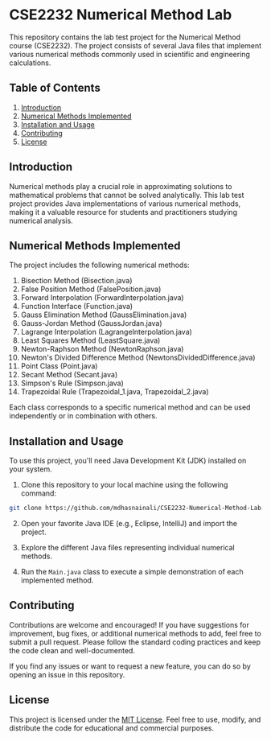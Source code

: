 # CSE2232 Numerical Method Lab

This repository contains the lab test project for the Numerical Method course (CSE2232). The project consists of several Java files that implement various numerical methods commonly used in scientific and engineering calculations.

## Table of Contents

1. [Introduction](#introduction)
2. [Numerical Methods Implemented](#numerical-methods-implemented)
3. [Installation and Usage](#installation-and-usage)
4. [Contributing](#contributing)
5. [License](#license)

## Introduction

Numerical methods play a crucial role in approximating solutions to mathematical problems that cannot be solved analytically. This lab test project provides Java implementations of various numerical methods, making it a valuable resource for students and practitioners studying numerical analysis.

## Numerical Methods Implemented

The project includes the following numerical methods:

1. Bisection Method (Bisection.java)
2. False Position Method (FalsePosition.java)
3. Forward Interpolation (ForwardInterpolation.java)
4. Function Interface (Function.java)
5. Gauss Elimination Method (GaussElimination.java)
6. Gauss-Jordan Method (GaussJordan.java)
7. Lagrange Interpolation (LagrangeInterpolation.java)
8. Least Squares Method (LeastSquare.java)
9. Newton-Raphson Method (NewtonRaphson.java)
10. Newton's Divided Difference Method (NewtonsDividedDifference.java)
11. Point Class (Point.java)
12. Secant Method (Secant.java)
13. Simpson's Rule (Simpson.java)
14. Trapezoidal Rule (Trapezoidal_1.java, Trapezoidal_2.java)

Each class corresponds to a specific numerical method and can be used independently or in combination with others.

## Installation and Usage

To use this project, you'll need Java Development Kit (JDK) installed on your system.

1. Clone this repository to your local machine using the following command:

```bash
git clone https://github.com/mdhasnainali/CSE2232-Numerical-Method-Lab.git
```

2. Open your favorite Java IDE (e.g., Eclipse, IntelliJ) and import the project.

3. Explore the different Java files representing individual numerical methods.

4. Run the `Main.java` class to execute a simple demonstration of each implemented method.

## Contributing

Contributions are welcome and encouraged! If you have suggestions for improvement, bug fixes, or additional numerical methods to add, feel free to submit a pull request. Please follow the standard coding practices and keep the code clean and well-documented.

If you find any issues or want to request a new feature, you can do so by opening an issue in this repository.

## License

This project is licensed under the [MIT License](LICENSE). Feel free to use, modify, and distribute the code for educational and commercial purposes.
